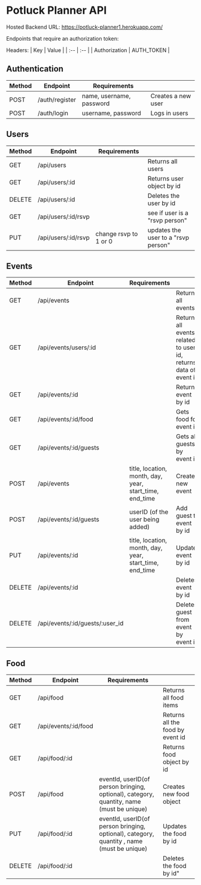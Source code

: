 # Potluck Planner API

Hosted Backend URL: https://potluck-planner1.herokuapp.com/

Endpoints that require an authorization token:

Headers:
| Key | Value |
| :-- | :-- |
| Authorization | AUTH_TOKEN |

## Authentication

| Method | Endpoint       | Requirements             |                    |
| ------ | -------------- | ------------------------ | ------------------ |
| POST   | /auth/register | name, username, password | Creates a new user |
| POST   | /auth/login    | username, password       | Logs in users      |

## Users

| Method | Endpoint            | Requirements          |                                     |
| ------ | ------------------- | --------------------- | ----------------------------------- |
| GET    | /api/users          |                       | Returns all users                   |
| GET    | /api/users/:id      |                       | Returns user object by id           |
| DELETE | /api/users/:id      |                       | Deletes the user by id              |
| GET    | /api/users/:id/rsvp |                       | see if user is a "rsvp person"      |
| PUT    | /api/users/:id/rsvp | change rsvp to 1 or 0 | updates the user to a "rsvp person" |

## Events

| Method | Endpoint                        | Requirements                                            |                                                                 |
| ------ | ------------------------------- | ------------------------------------------------------- | --------------------------------------------------------------- |
| GET    | /api/events                     |                                                         | Returns all events                                              |
| GET    | /api/events/users/:id           |                                                         | Returns all events related to user id, returns data of event id |
| GET    | /api/events/:id                 |                                                         | Returns event by id                                             |
| GET    | /api/events/:id/food            |                                                         | Gets food for event id                                          |
| GET    | /api/events/:id/guests          |                                                         | Gets all guests by event id                                     |
| POST   | /api/events                     | title, location, month, day, year, start_time, end_time | Creates new event                                               |
| POST   | /api/events/:id/guests          | userID (of the user being added)                        | Add guest to event by id                                        |
| PUT    | /api/events/:id                 | title, location, month, day, year, start_time, end_time | Updates event by id                                             |
| DELETE | /api/events/:id                 |                                                         | Deletes event by id                                             |
| DELETE | /api/events/:id/guests/:user_id |                                                         | Deletes guest from event by event id                            |

## Food

| Method | Endpoint             | Requirements                                                                              |                                  |
| ------ | -------------------- | ----------------------------------------------------------------------------------------- | -------------------------------- |
| GET    | /api/food            |                                                                                           | Returns all food items           |
| GET    | /api/events/:id/food |                                                                                           | Returns all the food by event id |
| GET    | /api/food/:id        |                                                                                           | Returns food object by id        |
| POST   | /api/food            | eventId, userID(of person bringing, optional), category, quantity, name (must be unique)  | Creates new food object          |
| PUT    | /api/food/:id        | eventId, userID(of person bringing, optional), category, quantity , name (must be unique) | Updates the food by id           |
| DELETE | /api/food/:id        |                                                                                           | Deletes the food by id"          |
